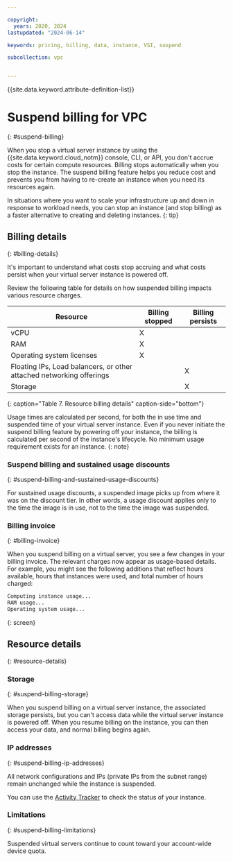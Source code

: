 ```yaml
---

copyright:
  years: 2020, 2024
lastupdated: "2024-06-14"

keywords: pricing, billing, data, instance, VSI, suspend 

subcollection: vpc


---
```


{{site.data.keyword.attribute-definition-list}}

# Suspend billing for VPC
{: #suspend-billing}

When you stop a virtual server instance by using the {{site.data.keyword.cloud_notm}} console, CLI, or API, you don't accrue costs for certain compute resources. Billing stops automatically when you stop the instance. The suspend billing feature helps you reduce cost and prevents you from having to re-create an instance when you need its resources again.

In situations where you want to scale your infrastructure up and down in response to workload needs, you can stop an instance (and stop billing) as a faster alternative to creating and deleting instances.
{: tip}

## Billing details
{: #billing-details}

It's important to understand what costs stop accruing and what costs persist when your virtual server instance is powered off.

Review the following table for details on how suspended billing impacts various resource charges.

| Resource                      | Billing stopped   | Billing persists |
| ----------------------------- | ----------------- | ---------------- |
| vCPU                          |          X        |                  |
| RAM                           |          X        |                  |
| Operating system licenses     |          X        |                  |
| Floating IPs, Load balancers, or other attached networking offerings |                   |         X        |
| Storage                       |                   |         X        |
{: caption="Table 7. Resource billing details" caption-side="bottom"}

Usage times are calculated per second, for both the in use time and suspended time of your virtual server instance. Even if you never initiate the suspend billing feature by powering off your instance, the billing is calculated per second of the instance's lifecycle. No minimum usage requirement exists for an instance. 
{: note}

### Suspend billing and sustained usage discounts
{: #suspend-billing-and-sustained-usage-discounts}

For sustained usage discounts, a suspended image picks up from where it was on the discount tier. In other words, a usage discount applies only to the time the image is in use, not to the time the image was suspended.

### Billing invoice
{: #billing-invoice}

When you suspend billing on a virtual server, you see a few changes in your billing invoice. The relevant charges now appear as usage-based details. For example, you might see the following additions that reflect hours available, hours that instances were used, and total number of hours charged:

```sh
Computing instance usage...
RAM usage...
Operating system usage...
```
{: screen}

## Resource details
{: #resource-details}

### Storage
{: #suspend-billing-storage}

When you suspend billing on a virtual server instance, the associated storage persists, but you can't access data while the virtual server instance is powered off. When you resume billing on the instance, you can then access your data, and normal billing begins again.

### IP addresses
{: #suspend-billing-ip-addresses}

All network configurations and IPs (private IPs from the subnet range) remain unchanged while the instance is suspended.

You can use the [Activity Tracker](/docs/vpc?topic=vpc-at-events) to check the status of your instance.

### Limitations
{: #suspend-billing-limitations}

Suspended virtual servers continue to count toward your account-wide device quota.

